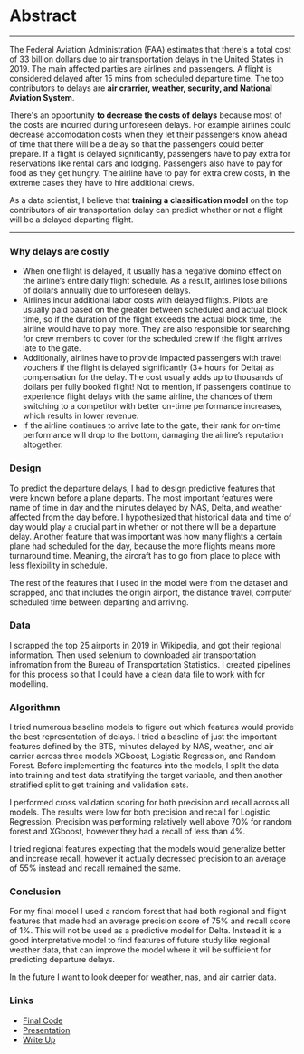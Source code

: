 # Abstract

------------

The Federal Aviation Administration (FAA) estimates that there's a total cost of 33 billion dollars due to air transportation delays in the United States in 2019. The main affected parties are airlines and passengers. A flight is considered delayed after 15 mins from scheduled departure time. The top contributors to delays are **air crarrier, weather, security, and National Aviation System**. 

There's an opportunity **to decrease the costs of delays** because most of the costs are incurred during unforeseen delays. For example airlines could decrease accomodation costs when they let their passengers know ahead of time that there will be a delay so that the passengers could better prepare. If a flight is delayed significantly, passengers have to pay extra for reservations like rental cars and lodging. Passengers also have to pay for food as they get hungry. The airline have to pay for extra crew costs, in the extreme cases they have to hire additional crews. 

As a data scientist, I believe that **training a classification model**  on the top contributors of air transportation delay can predict whether or not a flight will be a delayed departing flight.


------------

### Why delays are costly

- When one flight is delayed, it usually has a negative domino effect on the airline’s entire daily flight schedule. As a result, airlines lose billions of dollars annually due to unforeseen delays. 
- Airlines incur additional labor costs with delayed flights. Pilots are usually paid based on the greater between scheduled and actual block time, so if the duration of the flight exceeds the actual block time, the airline would have to pay more. They are also responsible for searching for crew members to cover for the scheduled crew if the flight arrives late to the gate.
- Additionally, airlines have to provide impacted passengers with travel vouchers if the flight is delayed significantly (3+ hours for Delta) as compensation for the delay. The cost usually adds up to thousands of dollars per fully booked flight! Not to mention, if passengers continue to experience flight delays with the same airline, the chances of them switching to a competitor with better on-time performance increases, which results in lower revenue. 
- If the airline continues to arrive late to the gate, their rank for on-time performance will drop to the bottom, damaging the airline’s reputation altogether. 

### Design

To predict the departure delays, I had to design predictive features that were known before a plane departs. The most important features were name of time in day and the minutes delayed by NAS, Delta, and weather affected from the day before. I hypothesized that historical data and time of day would play a crucial part in whether or not there will be a departure delay. Another feature that was important was how many flights a certain plane had scheduled for the day, because the more flights means more turnaround time. Meaning, the aircraft has to go from place to place with less flexibility in schedule.

The rest of the features that I used in the model were from the dataset and scrapped, and that includes the origin airport, the distance travel, computer scheduled time between departing and arriving.

### Data

I scrapped the top 25 airports in 2019 in Wikipedia, and got their regional information. Then used selenium to downloaded air transportation infromation from the Bureau of Transportation Statistics. I created pipelines for this process so that I could have a clean data file to work with for modelling. 

### Algorithmn 

I tried numerous baseline models to figure out which features would provide the best representation of delays. I tried a baseline of just the important features defined by the BTS, minutes delayed by NAS, weather, and air carrier across three models XGboost, Logistic Regression, and Random Forest. Before implementing the features into the models, I split the data into training and test data stratifying the target variable, and then another stratified split to get training and validation sets. 

I performed cross validation scoring for both precision and recall across all models. The results were low for both precision and recall for Logistic Regression. Precision was performing relatively well above 70% for random forest and XGboost, however they had a recall of less than 4%. 

I tried regional features expecting that the models would generalize better and increase recall, however it actually decressed precision to an average of 55% instead and recall remained the same. 

### Conclusion

For my final model I used a random forest that had both regional and flight features that made had an average precision score of 75% and recall score of 1%. This will not be used as a predictive model for Delta. Instead it is a good interpretative model to find features of future study like regional weather data, that can improve the model where it wil be sufficient for predicting departure delays.

In the future I want to look deeper for weather, nas, and air carrier data.

### Links

- [Final Code](https://github.com/Dong-Zhen/PredictingFlightDelays/tree/master/Code)
- [Presentation](https://github.com/Dong-Zhen/PredictingFlightDelays/blob/master/Flight%20Delays.pdf)
- [Write Up](https://github.com/Dong-Zhen/PredictingFlightDelays/blob/master/Final%20Write%20Up.md)



